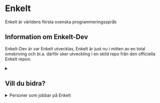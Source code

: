 # Enkelt

Enkelt är världens första svenska programmeringsspråk

## Information om Enkelt-Dev
Enkelt-Dev är var Enkelt utvecklas, Enkelt är just nu i mitten av en total omskriving och bl.a. därför sker utveckling i en skild repo från den officiella Enkelt repon.

<details>
  <summary><h2>Vill du bidra?</h2></summary>
  <br>
  Om du vill bidra till Enkelt är detta rätt plats att vara på! Om du vill lämna pull-request ber jag dig följa dessa riktlinjer/regler

  * Använd Tabs.
  * Kör unittests (projektet använder Circle-CI men försök ändå att köra test själv).
  * Använd Python3.
  * Gör alltid en ny branch med ett beskrivande men kort namn.
  * Uppdatera gärna denna fil med viktig information om det behövs.
  * Använd ' inte " i koden.
  * I koden används engelska för kommentarer, variabelnamn, osv... allt annat sker på svenska inklusive commit meddelanden.
</details>

<details>
  <summary>Personer som jobbar på Enkelt</summary>
  <br>
  (lägg till ditt namn om du jobbar på enkelt)

  ### Edvard Busck-Nielsen
</details>
